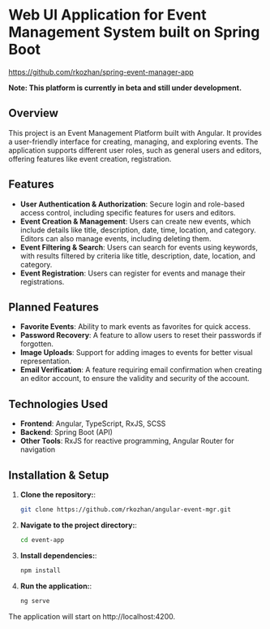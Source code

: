 # Web UI Application for Event Management System built on Spring Boot
https://github.com/rkozhan/spring-event-manager-app

**Note: This platform is currently in beta and still under development.**

## Overview

This project is an Event Management Platform built with Angular. It provides a user-friendly interface for creating, managing, and exploring events. The application supports different user roles, such as general users and editors, offering features like event creation, registration.

## Features

- **User Authentication & Authorization**: Secure login and role-based access control, including specific features for users and editors.
- **Event Creation & Management**: Users can create new events, which include details like title, description, date, time, location, and category. Editors can also manage events, including deleting them.
- **Event Filtering & Search**: Users can search for events using keywords, with results filtered by criteria like title, description, date, location, and category.
- **Event Registration**: Users can register for events and manage their registrations.

## Planned Features

- **Favorite Events**: Ability to mark events as favorites for quick access.
- **Password Recovery**: A feature to allow users to reset their passwords if forgotten.
- **Image Uploads**: Support for adding images to events for better visual representation.
- **Email Verification**: A feature requiring email confirmation when creating an editor account, to ensure the validity and security of the account.

## Technologies Used

- **Frontend**: Angular, TypeScript, RxJS, SCSS
- **Backend**: Spring Boot (API)
- **Other Tools**: RxJS for reactive programming, Angular Router for navigation

## Installation & Setup

1. **Clone the repository:**:
   ```bash
   git clone https://github.com/rkozhan/angular-event-mgr.git

2. **Navigate to the project directory:**:
   ```bash
   cd event-app

3. **Install dependencies:**:
    ```bash
   npm install

4. **Run the application:**:
    ```bash
   ng serve

The application will start on http://localhost:4200.
